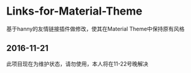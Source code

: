 # Links-for-Material-Theme
基于hanny的友情链接插件做修改，使其在Material Theme中保持原有风格
 
## 2016-11-21
此项目现在为维护状态，请勿使用，本人将在11-22号晚解决
